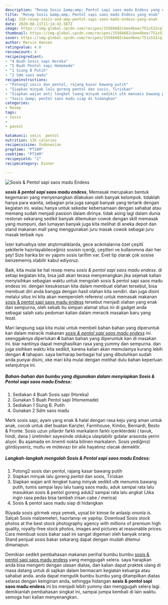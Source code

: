 ```yaml
---
description: "Resep Sosis &amp;amp; Pentol sapi saos madu Endess yang enak"
title: "Resep Sosis &amp;amp; Pentol sapi saos madu Endess yang enak"
slug: 310-resep-sosis-and-amp-pentol-sapi-saos-madu-endess-yang-enak
date: 2020-08-11T11:14:43.587Z
image: https://img-global.cpcdn.com/recipes/1556b682cbee4bee/751x532cq70/sosis-pentol-sapi-saos-madu-endess-foto-resep-utama.jpg
thumbnail: https://img-global.cpcdn.com/recipes/1556b682cbee4bee/751x532cq70/sosis-pentol-sapi-saos-madu-endess-foto-resep-utama.jpg
cover: https://img-global.cpcdn.com/recipes/1556b682cbee4bee/751x532cq70/sosis-pentol-sapi-saos-madu-endess-foto-resep-utama.jpg
author: Marvin Hansen
ratingvalue: 4.8
reviewcount: 4
recipeingredient:
- "4 Buah Sosis sapi Horeka"
- "5 Buah Pentol sapi Homemade"
- "1 Siung B Putih"
- "2 Sdm saos madu"
recipeinstructions:
- "Potong2 sosis dan pentol, rajang kasar bawang putih"
- "Siapkan minyak lalu goreng pentol dan sosis, Tiriskan"
- "Siapkan wajan anti lengket tuang minyak sedikit utk menumis bawang putih, tumis sampai layu lalu tuang saos madu, aduk sampai rata lalu masukkan sosis &amp; pentol goreng aduk2 sampai rata lalu angkat (Jika ingin rasa pedas bisa tambah irisan cabe / merica)"
- "Sosis &amp; pentol saos madu siap di hidangkan"
categories:
- Resep
tags:
- sosis
- 
- pentol

katakunci: sosis  pentol 
nutrition: 135 calories
recipecuisine: Indonesian
preptime: "PT16M"
cooktime: "PT34M"
recipeyield: "2"
recipecategory: Dinner

---
```



![Sosis &amp; Pentol sapi saos madu Endess](https://img-global.cpcdn.com/recipes/1556b682cbee4bee/751x532cq70/sosis-pentol-sapi-saos-madu-endess-foto-resep-utama.jpg)

<b><i>sosis &amp; pentol sapi saos madu endess</i></b>, Memasak merupakan bentuk kegemaran yang menyenangkan dilakukan oleh banyak kelompok. tidaklah hanya para wanita, sebagian pria juga sangat banyak yang tertarik dengan kegiatan ini. walau hanya untuk sekedar kebersamaan dengan sahabat atau memang sudah menjadi passion dalam dirinya. tidak asing lagi dalam dunia restoran sekarang sedikit banyak ditemukan cowok dengan skill memasak yang mumpuni, dan lumayan banyak juga kita melihat di aneka depot dan stand makanan mall yang menggunakan juru masak cowok sebagai juru masak terbaik nya.

İster kahvaltıya ister atıştırmalıklarda, gece acıkmalarına özel çeşitli şekillerle hazırlayabileceğiniz sosisin içeriği, çeşitleri ve kullanımına dair her şey! Size harika bir ev yapımı sosis tarifim var. Evet tip olarak çok sosise benzememiş olabilir kabul ediyoruz.

Baik, kita mulai ke hal resep menu <i>sosis &amp; pentol sapi saos madu endess</i>. di setiap kegiatan kita, bisa jadi akan terasa menyenangkan jika sejenak kalian menyisihkan sebagian waktu untuk mengolah sosis &amp; pentol sapi saos madu endess ini. dengan kesuksesan kita dalam membuat olahan tersebut, bisa membuat diri anda bangga dengan hasil olahan kita sendiri. dan juga disini melalui situs ini kita akan memperoleh referensi untuk memasak makanan <u>sosis &amp; pentol sapi saos madu endess</u> tersebut menjadi olahan yang enak dan sempurna, oleh sebab itu simpan alamat situs ini di gadget anda sebagai salah satu pedoman kalian dalam meracik masakan baru yang lezat.


Mari langsung saja kita mulai untuk membeli bahan bahan yang diperuntuk kan dalam meracik makanan <u><i>sosis &amp; pentol sapi saos madu endess</i></u> ini. seenggaknya diperlukan <b>4</b> bahan bahan yang diperuntuk kan di masakan ini. biar nantinya dapat menghasilkan rasa yang yummy dan sempurna. dan juga sisihkan waktu kita sedikit, karena kalian akan memulainya kurang lebih dengan <b>4</b> tahapan. saya berharap berbagai hal yang dibutuhkan sudah anda punyai disini, oke mari kita mulai dengan melihat dulu bahan keperluan selanjutnya ini.

<!--inarticleads1-->

##### Bahan-bahan dan bumbu yang digunakan dalam menyiapkan Sosis &amp; Pentol sapi saos madu Endess:

1. Sediakan 4 Buah Sosis sapi (Horeka)
1. Gunakan 5 Buah Pentol sapi (Homemade)
1. Sediakan 1 Siung B. Putih
1. Gunakan 2 Sdm saos madu


Merk sosis sapi, ayam yang enak &amp; halal dengan rasa keju yang aman untuk anak, cocok untuk diet buatan Kanzler, Farmhouse, Kimbo, Bernardi, Besto &amp; Fronte. Sosis uzun yıllardır farklı markaların farklı içeriklerdeki ( tavuk, hindi, dana ) üretimleri sayesinde oldukça ulaşılabilir gıdalar arasında yerini alıyor. Bu aşamada en önemli nokta bilinen markaların. Sosis yediğinizi gördüyseniz, mutlu ve mütevazı bir aile hayatınız olacak demektir. 

<!--inarticleads2-->

##### Langkah-langkah mengolah Sosis &amp; Pentol sapi saos madu Endess:

1. Potong2 sosis dan pentol, rajang kasar bawang putih
1. Siapkan minyak lalu goreng pentol dan sosis, Tiriskan
1. Siapkan wajan anti lengket tuang minyak sedikit utk menumis bawang putih, tumis sampai layu lalu tuang saos madu, aduk sampai rata lalu masukkan sosis &amp; pentol goreng aduk2 sampai rata lalu angkat (Jika ingin rasa pedas bisa tambah irisan cabe / merica)
1. Sosis &amp; pentol saos madu siap di hidangkan


Rüyada sosis görmek veya yemek, uysal bir kimse ile anlasip onunla is. Salçalı Sosis malzemeleri, hazırlanışı ve yapılışı. Download Sosis stock photos at the best stock photography agency with millions of premium high quality, royalty-free stock photos, images and pictures at reasonable prices. Cara membuat sosis bakar saat ini sangat digemari oleh banyak orang. Stand penjual sosis bakar sekarang dapat dengan mudah ditemui dimanapun. 

Demikian sedikit pembahasan makanan perihal bumbu bumbu <u>sosis &amp; pentol sapi saos madu endess</u> yang menggugah selera. saya harapkan anda bisa mengerti dengan ulasan diatas, dan kalian dapat praktek ulang di masa datang untuk di sajikan dalam bermacam kegiatan keluarga atau sahabat anda. anda dapat mengulik bumbu bumbu yang ditampilkan diatas selaras dengan keinginan anda, sehingga hidangan <b>sosis &amp; pentol sapi saos madu endess</b> ini bs menjadi lebih yummy dan menggugah selera lagi. demikianlah pembahasan singkat ini, sampai jumpa kembali di lain waktu. semoga hari kalian menyenangkan.
